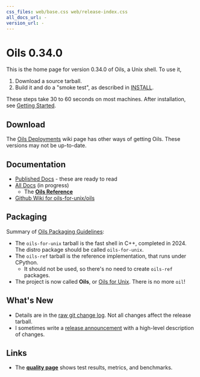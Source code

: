 ```yaml
---
css_files: web/base.css web/release-index.css
all_docs_url: -
version_url: -
---
```


Oils 0.34.0
===========

<!-- NOTE: This file is published to /release/$VERSION/index.html -->

<span class="date">
<!-- REPLACE_WITH_DATE -->
</span>

This is the home page for version 0.34.0 of Oils, a Unix shell.  To use it,

1. Download a source tarball.
2. Build it and do a "smoke test", as described in [INSTALL][].

These steps take 30 to 60 seconds on most machines.  After installation, see
[Getting Started](doc/getting-started.html).

[INSTALL]: doc/INSTALL.html

## Download

<!-- REPLACE_WITH_DOWNLOAD_LINKS -->

The [Oils Deployments](https://github.com/oils-for-unix/oils/wiki/Oils-Deployments)
wiki page has other ways of getting Oils.  These versions may not be
up-to-date.

## Documentation

- [Published Docs](doc/published.html) - these are ready to read
- [All Docs](doc/index.html) (in progress)
  - The [**Oils Reference**](doc/ref/index.html)
- [Github Wiki for oils-for-unix/oils](https://github.com/oils-for-unix/oils/wiki)

## Packaging

Summary of [Oils Packaging Guidelines]($wiki):

- The `oils-for-unix` tarball is the fast shell in C++, completed in
  2024.  The distro package should be called `oils-for-unix`.
- The `oils-ref` tarball is the reference implementation, that runs under CPython.
  - It should not be used, so there's no need to create `oils-ref` packages.
- The project is now called **Oils**, or [Oils for
  Unix](https://www.oilshell.org/blog/2023/03/rename.html).  There is no more
  `oil`!

## What's New

- Details are in the [raw git change log](changelog.html).  Not all changes
  affect the release tarball.
- I sometimes write a [release announcement](announcement.html) with a
  high-level description of changes.

## Links

- The **[quality page](quality.html)** shows test results, metrics, and
  benchmarks.
